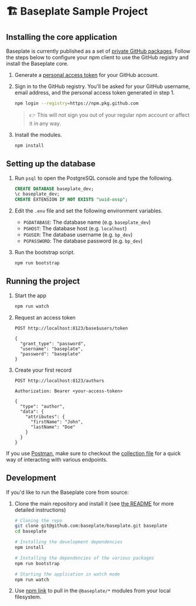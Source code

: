 # 🏗 Baseplate Sample Project

## Installing the core application

Baseplate is currently published as a set of [private GitHub packages](https://github.com/orgs/baseplate/packages). Follow the steps below to configure your npm client to use the GitHub registry and install the Baseplate core.

1. Generate a [personal access token](https://help.github.com/en/github/authenticating-to-github/creating-a-personal-access-token) for your GitHub account.

1. Sign in to the GitHub registry. You'll be asked for your GitHub username, email address, and the personal access token generated in step 1.

   ```sh
   npm login --registry=https://npm.pkg.github.com
   ```

   > 👉 This will not sign you out of your regular npm account or affect it in any way.

1. Install the modules.

   ```sh
   npm install
   ```

## Setting up the database

1. Run `psql` to open the PostgreSQL console and type the following.

   ```sql
   CREATE DATABASE baseplate_dev;
   \c baseplate_dev;
   CREATE EXTENSION IF NOT EXISTS "uuid-ossp";
   ```

1. Edit the `.env` file and set the following environment variables.

   - `PGDATABASE`: The database name (e.g. `baseplate_dev`)
   - `PGHOST`: The database host (e.g. `localhost`)
   - `PGUSER`: The database username (e.g. `bp_dev`)
   - `PGPASSWORD`: The database password (e.g. `bp_dev`)

1. Run the bootstrap script.

   ```sh
   npm run bootstrap
   ```

## Running the project

1. Start the app

   ```sh
   npm run watch
   ```

1. Request an access token

   ```
   POST http://localhost:8123/base$users/token

   {
     "grant_type": "password",
     "username": "baseplate",
     "password": "baseplate"
   }
   ```

1. Create your first record

   ```
   POST http://localhost:8123/authors

   Authorization: Bearer <your-access-token>

   {
     "type": "author",
     "data": {
       "attributes": {
         "firstName": "John",
         "lastName": "Doe"
       }
     }
   }
   ```

If you use [Postman](https://www.postman.com/), make sure to checkout the [collection file](baseplate.postman_collection.json) for a quick way of interacting with various endpoints.

## Development

If you'd like to run the Baseplate core from source:

1. Clone the main repository and install it (see [the README](https://github.com/baseplate/baseplate) for more detailed instructions)

   ```sh
   # Cloning the repo
   git clone git@github.com:baseplate/baseplate.git baseplate
   cd baseplate

   # Installing the development dependencies
   npm install

   # Installing the dependencies of the various packages
   npm run bootstrap

   # Starting the application in watch mode
   npm run watch
   ```

1. Use [npm link](https://docs.npmjs.com/cli/link) to pull in the `@baseplate/*` modules from your local filesystem.

